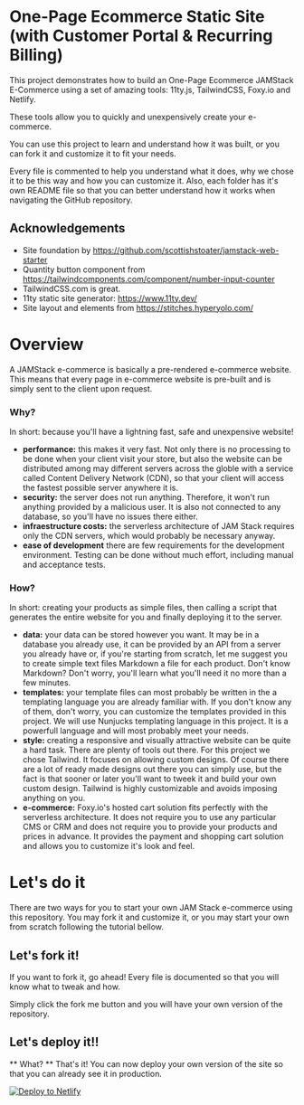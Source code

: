 # One-Page Ecommerce Static Site (with Customer Portal & Recurring Billing)

This project demonstrates how to build an One-Page Ecommerce JAMStack
E-Commerce using a set of amazing tools: 11ty.js, TailwindCSS, Foxy.io and
Netlify.

These tools allow you to quickly and unexpensively create your e-commerce.

You can use this project to learn and understand how it was built, or you can
fork it and customize it to fit your needs.

Every file is commented to help you understand what it does, why we chose it to
be this way and how you can customize it. Also, each folder has it's own README
file so that you can better understand how it works when navigating the GitHub
repository.


## Acknowledgements

* Site foundation by https://github.com/scottishstoater/jamstack-web-starter
* Quantity button component from https://tailwindcomponents.com/component/number-input-counter
* TailwindCSS.com is great.
* 11ty static site generator: https://www.11ty.dev/
* Site layout and elements from https://stitches.hyperyolo.com/

# Overview

A JAMStack e-commerce is basically a pre-rendered e-commerce website. This means
that every page in e-commerce website is pre-built and is simply sent to the
client upon request.

### Why?

In short: because you'll have a lightning fast, safe and unexpensive website!

- **performance:** this makes it very fast. Not only there is no processing to be done
  when your client visit your store, but also the website can be distributed
  among may different servers across the globle with a service called Content
  Delivery Network (CDN), so that your client will access the fastest possible
  server anywhere it is.
- **security:** the server does not run anything. Therefore, it won't run
  anything provided by a malicious user. It is also not connected to any
  database, so you'll have no issues there either.
- **infraestructure costs:** the serverless architecture of JAM Stack requires
  only the CDN servers, which would probably be necessary anyway. 
- **ease of development** there are few requirements for the development
  environment. Testing can be done without much effort, including manual and
  acceptance tests.

### How?

In short: creating your products as simple files, then calling a script that
generates the entire website for you and finally deploying it to the server.

- **data:** your data can be stored however you want. It may be in a database
  you already use, it can be provided by an API from a server you already have
  or, if you're starting from scratch, let me suggest you to create simple text
  files Markdown a file for each product. Don't know Markdown? Don't worry,
  you'll learn what you'll need it no more than a few minutes.
- **templates:** your template files can most probably be written in the a
  templating language you are already familiar with. If you don't know any of
  them, don't worry, you can customize the templates provided in this project.
  We will use Nunjucks templating language in this project. It is a powerfull
  language and will most probably meet your needs.
- **style:** creating a responsive and visually attractive website can be quite
  a hard task. There are plenty of tools out there. For this project we chose
  Tailwind. It focuses on allowing custom designs. Of course there are a lot of
  ready made designs out there you can simply use, but the fact is that sooner
  or later you'll want to tweek it and build your own custom design. Tailwind is
  highly customizable and avoids imposing anything on you.
- **e-commerce:** Foxy.io's hosted cart solution fits perfectly with the
  serverless architecture. It does not require you to use any particular CMS or
  CRM and does not require you to provide your products and prices in advance.
  It provides the payment and shopping cart solution and allows you to customize
  it's look and feel.

# Let's do it

There are two ways for you to start your own JAM Stack e-commerce using this
repository. You may fork it and customize it, or you may start your own from
scratch following the tutorial bellow.

## Let's fork it!
If you want to fork it, go ahead! Every file is documented so that you will know
what to tweak and how.

Simply click the fork me button and you will have your own version of the
repository.

## Let's deploy it!!

** What? ** That's it! You can now deploy your own version of the site so that
you can already see it in production.

<a href="https://app.netlify.com/start/deploy?repository=https://github.com/netlify/netlify-statuskit"><img src="https://www.netlify.com/img/deploy/button.svg" alt="Deploy to Netlify"></a>



